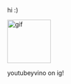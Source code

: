 hi :)

<img src="https://github.com/user-attachments/assets/7e5f587c-fba4-48d4-9d56-032c097c435e" width="100" height="100" alt="gif" />

youtubeyvino on ig!
